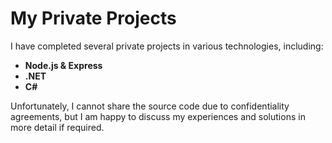 # My Private Projects
I have completed several private projects in various technologies, including:

- **Node.js & Express**
- **.NET**
- **C#**

Unfortunately, I cannot share the source code due to confidentiality agreements, but I am happy to discuss my experiences and solutions in more detail if required.
